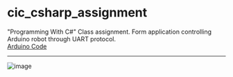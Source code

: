 # cic_csharp_assignment

"Programming With C#" Class assignment. Form application controlling Arduino robot through UART protocol.<br/>
<a href="https://gist.github.com/emrygun/23bdb4910186c7c328cced2c533518cd">Arduino Code</a><br/>
***
![image](https://user-images.githubusercontent.com/44208853/115878069-cbe42e80-a450-11eb-82fa-26bfa68a38c8.png)
